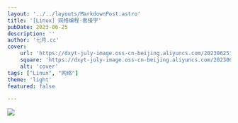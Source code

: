 ```yaml
---
layout: '../../layouts/MarkdownPost.astro'
title: '[Linux] 网络编程-套接字'
pubDate: 2023-06-25
description: ''
author: '七月.cc'
cover:
    url: 'https://dxyt-july-image.oss-cn-beijing.aliyuncs.com/202306251500952.png'
    square: 'https://dxyt-july-image.oss-cn-beijing.aliyuncs.com/202306251500952.png'
    alt: 'cover'
tags: ["Linux", "网络"]
theme: 'light'
featured: false

---
```


![](https://dxyt-july-image.oss-cn-beijing.aliyuncs.com/202306251500952.png)